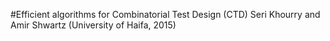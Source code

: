 #Efficient algorithms for Combinatorial Test Design (CTD)
Seri Khourry and Amir Shwartz (University of Haifa, 2015)
